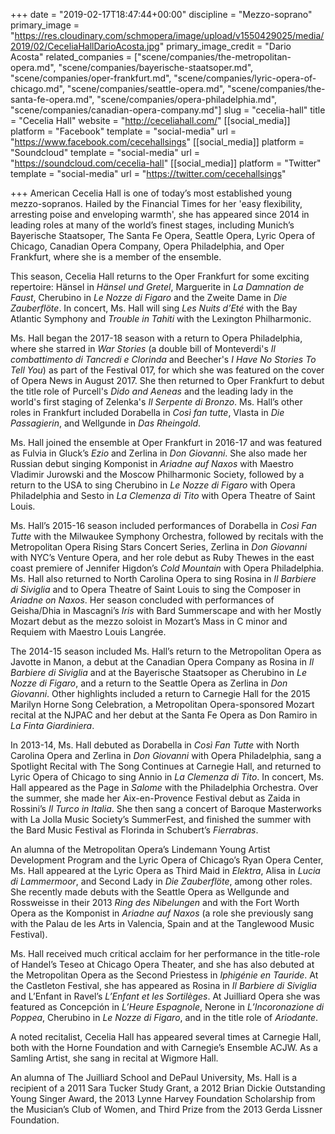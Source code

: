 +++
date = "2019-02-17T18:47:44+00:00"
discipline = "Mezzo-soprano"
primary_image = "https://res.cloudinary.com/schmopera/image/upload/v1550429025/media/2019/02/CeceliaHallDarioAcosta.jpg"
primary_image_credit = "Dario Acosta"
related_companies = ["scene/companies/the-metropolitan-opera.md", "scene/companies/bayerische-staatsoper.md", "scene/companies/oper-frankfurt.md", "scene/companies/lyric-opera-of-chicago.md", "scene/companies/seattle-opera.md", "scene/companies/the-santa-fe-opera.md", "scene/companies/opera-philadelphia.md", "scene/companies/canadian-opera-company.md"]
slug = "cecelia-hall"
title = "Cecelia Hall"
website = "http://ceceliahall.com/"
[[social_media]]
platform = "Facebook"
template = "social-media"
url = "https://www.facebook.com/cecehallsings"
[[social_media]]
platform = "Soundcloud"
template = "social-media"
url = "https://soundcloud.com/cecelia-hall"
[[social_media]]
platform = "Twitter"
template = "social-media"
url = "https://twitter.com/cecehallsings"

+++
American Cecelia Hall is one of today’s most established young mezzo-sopranos. Hailed by the Financial Times for her 'easy flexibility, arresting poise and enveloping warmth', she has appeared since 2014 in leading roles at many of the world’s finest stages, including Munich’s Bayerische Staatsoper, The Santa Fe Opera, Seattle Opera, Lyric Opera of Chicago, Canadian Opera Company, Opera Philadelphia, and Oper Frankfurt, where she is a member of the ensemble.  
  
This season, Cecelia Hall returns to the Oper Frankfurt for some exciting repertoire: Hänsel in _Hänsel und Gretel_, Marguerite in _La Damnation de Faust_, Cherubino in _Le Nozze di Figaro_ and the Zweite Dame in _Die Zauberflöte_. In concert, Ms. Hall will sing _Les Nuits d’Eté_ with the Bay Atlantic Symphony and _Trouble in Tahiti_ with the Lexington Philharmonic.  
  
Ms. Hall began the 2017-18 season with a return to Opera Philadelphia, where she starred in _War Stories_ (a double bill of Monteverdi's _Il combattimento di Tancredi e Clorinda_ and Beecher's _I Have No Stories To Tell You_) as part of the Festival 017, for which she was featured on the cover of Opera News in August 2017. She then returned to Oper Frankfurt to debut the title role of Purcell's _Dido and Aeneas_ and the leading lady in the world's first staging of Zelenka's _Il Serpente di Bronzo_. Ms. Hall’s other roles in Frankfurt included Dorabella in _Così fan tutte_, Vlasta in _Die Passagierin_, and Wellgunde in _Das Rheingold_.  
  
Ms. Hall joined the ensemble at Oper Frankfurt in 2016-17 and was featured as Fulvia in Gluck’s _Ezio_ and Zerlina in _Don Giovanni_. She also made her Russian debut singing Komponist in _Ariadne auf Naxos_ with Maestro Vladimir Jurowski and the Moscow Philharmonic Society, followed by a return to the USA to sing Cherubino in _Le Nozze di Figaro_ with Opera Philadelphia and Sesto in _La Clemenza di Tito_ with Opera Theatre of Saint Louis.  
  
Ms. Hall’s 2015-16 season included performances of Dorabella in _Così Fan Tutte_ with the Milwaukee Symphony Orchestra, followed by recitals with the Metropolitan Opera Rising Stars Concert Series, Zerlina in _Don Giovanni_ with NYC’s Venture Opera, and her role debut as Ruby Thewes in the east coast premiere of Jennifer Higdon’s _Cold Mountain_ with Opera Philadelphia. Ms. Hall also returned to North Carolina Opera to sing Rosina in _Il Barbiere di Siviglia_ and to Opera Theatre of Saint Louis to sing the Composer in _Ariadne on Naxos_. Her season concluded with performances of Geisha/Dhia in Mascagni’s _Iris_ with Bard Summerscape and with her Mostly Mozart debut as the mezzo soloist in Mozart’s Mass in C minor and Requiem with Maestro Louis Langrée.  
  
The 2014-15 season included Ms. Hall’s return to the Metropolitan Opera as Javotte in Manon, a debut at the Canadian Opera Company as Rosina in _Il Barbiere di Siviglia_ and at the Bayerische Staatsoper as Cherubino in _Le Nozze di Figaro_, and a return to the Seattle Opera as Zerlina in _Don Giovanni_. Other highlights included a return to Carnegie Hall for the 2015 Marilyn Horne Song Celebration, a Metropolitan Opera-sponsored Mozart recital at the NJPAC and her debut at the Santa Fe Opera as Don Ramiro in _La Finta Giardiniera_.  
  
In 2013-14, Ms. Hall debuted as Dorabella in _Così Fan Tutte_ with North Carolina Opera and Zerlina in _Don Giovanni_ with Opera Philadelphia, sang a Spotlight Recital with The Song Continues at Carnegie Hall, and returned to Lyric Opera of Chicago to sing Annio in _La Clemenza di Tito_. In concert, Ms. Hall appeared as the Page in _Salome_ with the Philadelphia Orchestra. Over the summer, she made her Aix-en-Provence Festival debut as Zaida in Rossini’s _Il Turco in Italia_. She then sang a concert of Baroque Masterworks with La Jolla Music Society’s SummerFest, and finished the summer with the Bard Music Festival as Florinda in Schubert’s _Fierrabras_.  
  
An alumna of the Metropolitan Opera’s Lindemann Young Artist Development Program and the Lyric Opera of Chicago’s Ryan Opera Center, Ms. Hall appeared at the Lyric Opera as Third Maid in _Elektra_, Alisa in _Lucia di Lammermoor_, and Second Lady in _Die Zauberflöte_, among other roles. She recently made debuts with the Seattle Opera as Wellgunde and Rossweisse in their 2013 _Ring des Nibelungen_ and with the Fort Worth Opera as the Komponist in _Ariadne auf Naxos_ (a role she previously sang with the Palau de les Arts in Valencia, Spain and at the Tanglewood Music Festival).  
  
Ms. Hall received much critical acclaim for her performance in the title-role of Handel’s Teseo at Chicago Opera Theater, and she has also debuted at the Metropolitan Opera as the Second Priestess in _Iphigénie en Tauride_. At the Castleton Festival, she has appeared as Rosina in _Il Barbiere di Siviglia_ and L’Enfant in Ravel’s _L’Enfant et les Sortilèges_. At Juilliard Opera she was featured as Concepción in _L’Heure Espagnole_, Nerone in _L’Incoronazione di Poppea_, Cherubino in _Le Nozze di Figaro_, and in the title role of _Ariodante_.  
  
A noted recitalist, Cecelia Hall has appeared several times at Carnegie Hall, both with the Horne Foundation and with Carnegie’s Ensemble ACJW. As a Samling Artist, she sang in recital at Wigmore Hall.

An alumna of The Juilliard School and DePaul University, Ms. Hall is a recipient of a 2011 Sara Tucker Study Grant, a 2012 Brian Dickie Outstanding Young Singer Award, the 2013 Lynne Harvey Foundation Scholarship from the Musician’s Club of Women, and Third Prize from the 2013 Gerda Lissner Foundation.